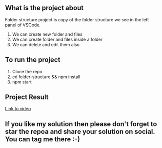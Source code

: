 ## What is the project about
 Folder structure project is copy of the folder structure we see in the left panel of VSCode.<br/>

 1) We can create new folder and files
 2) We can create folder and files inside a folder 
 3) We can delete and edit them also

## To run the project

1) Clone the repo <br/>
2) cd folder-structure && npm install <br/>
3) npm start <br/>

## Project Result 

[Link to video](https://www.linkedin.com/posts/prajwalbhatia_frontenddevelopment-reactjs-practice-activity-7000535685891821568--3yS?utm_source=share&utm_medium=member_desktop)

## If you like my solution then please don't forget to star the repoa and share your solution on social. You can tag me there :-)

